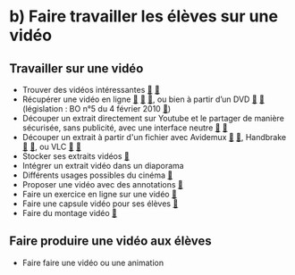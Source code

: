 # b) Faire travailler les élèves sur une vidéo

## Travailler sur une vidéo
- Trouver des vidéos intéressantes [🔗](https://www.facebook.com/groups/enseignercinephilosophie) [🔗](https://tvtropes.org/)
- Récupérer une vidéo en ligne [🔗](https://www.downloadhelper.net/) [🔗](https://captvty.fr/fonctionnalites) [🔗](https://github.com/ytdl-org/youtube-dl), ou bien à partir d’un DVD [🔗](https://www.mediaforma.com/vlc-ripper-dvd-vlc/) [🔗](https://github.com/xenomachina/dvdrip) (législation : BO n°5 du 4 février 2010 [🔗](https://www.education.gouv.fr/bo/2010/05/menj0901120x.html))
- Découper un extrait directement sur Youtube et le partager de manière sécurisée, sans publicité, avec une interface neutre [🔗](https://ladigitale.dev/digiplay/#/) [🔗](https://video.link/)
- Découper un extrait à partir d'un fichier avec Avidemux [🔗](http://avidemux.sourceforge.net/download.html) [🔗](https://www.ac-clermont.fr/disciplines/fileadmin/user_upload/LanguesVivantes/boite_a_outils_tice/BAC_accompagnement/Decouper_une_video_avec_avidemux.pdf), Handbrake [🔗](https://handbrake.fr/) [🔗](https://drive.google.com/file/d/0BxtFzWgpTB8KaE5CMWpvNnlLVm8/view), ou VLC [🔗](https://www.futura-sciences.com/tech/questions-reponses/multimedia-decouper-media-vlc-11851/) [🔗](https://www.videoproc.com/troubleshoot-vlc/cut-or-trim-video-in-vlc-on-mac.htm)
- Stocker ses extraits vidéos [🔗](https://drive.google.com/drive/my-drive)
- Intégrer un extrait vidéo dans un diaporama
- Différents usages possibles du cinéma [🔗](http://bit.ly/philocine)
- Proposer une vidéo avec des annotations [🔗](https://ant.umn.edu/)
- Faire un exercice en ligne sur une vidéo [🔗](https://learningapps.org/)
- Faire une capsule vidéo pour ses élèves [🔗](https://obsproject.com/fr)
- Faire du montage vidéo [🔗](https://www.openshot.org/fr/)

## Faire produire une vidéo aux élèves
- Faire faire une vidéo ou une animation

<!-- 
Videolink : mieux si on montre une vidéo en VO avec sous-titres

On peut aussi utiliser une adresse youtube
<iframe src="https://www.youtube-nocookie.com/embed/5TNAz1HYg18?cc_load_policy=1&amp;hl=en&amp;cc_lang_pref=en&amp;cc=1"></iframe>

Ajouter : outils pour faire du "whiteboard animation" / "scribing video"
https://www.videoscribe.co/
 -->